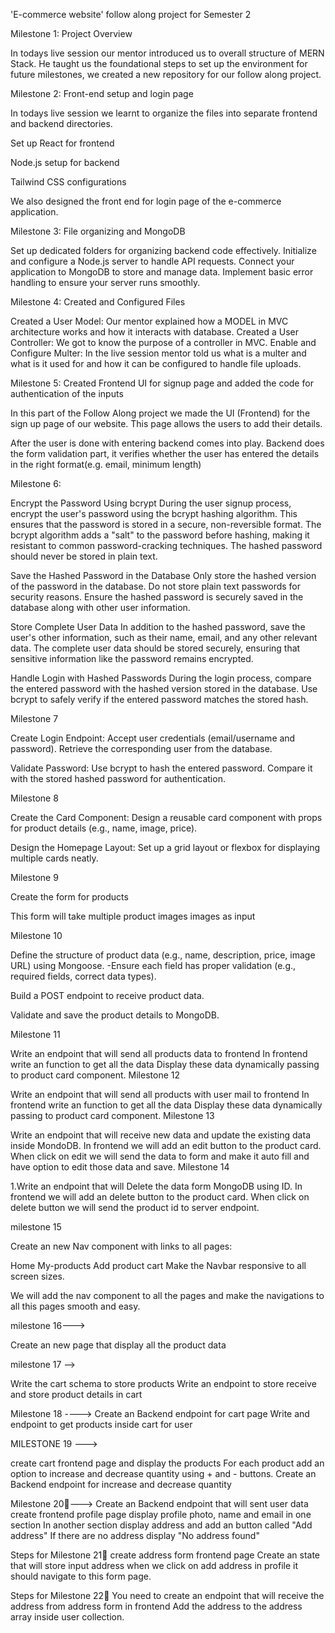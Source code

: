 'E-commerce website' follow along project for Semester 2

Milestone 1: Project Overview

In todays live session our mentor introduced us to overall structure of MERN Stack. He taught us the foundational steps to set up the environment for future milestones, we created a new repository for our follow along project.

Milestone 2: Front-end setup and login page

In todays live session we learnt to organize the files into separate frontend and backend directories.

Set up React for frontend

Node.js setup for backend

Tailwind CSS configurations

We also designed the front end for login page of the e-commerce application.

Milestone 3: File organizing and MongoDB

Set up dedicated folders for organizing backend code effectively. Initialize and configure a Node.js server to handle API requests. Connect your application to MongoDB to store and manage data. Implement basic error handling to ensure your server runs smoothly.

Milestone 4: Created and Configured Files

Created a User Model: Our mentor explained how a MODEL in MVC architecture works and how it interacts with database. Created a User Controller: We got to know the purpose of a controller in MVC. Enable and Configure Multer: In the live session mentor told us what is a multer and what is it used for and how it can be configured to handle file uploads.

Milestone 5: Created Frontend UI for signup page and added the code for authentication of the inputs

In this part of the Follow Along project we made the UI (Frontend) for the sign up page of our website. This page allows the users to add their details.

After the user is done with entering backend comes into play. Backend does the form validation part, it verifies whether the user has entered the details in the right format(e.g. email, minimum length)

Milestone 6:

Encrypt the Password Using bcrypt
During the user signup process, encrypt the user's password using the bcrypt hashing algorithm. This ensures that the password is stored in a secure, non-reversible format. The bcrypt algorithm adds a "salt" to the password before hashing, making it resistant to common password-cracking techniques. The hashed password should never be stored in plain text.

Save the Hashed Password in the Database
Only store the hashed version of the password in the database. Do not store plain text passwords for security reasons. Ensure the hashed password is securely saved in the database along with other user information.

Store Complete User Data
In addition to the hashed password, save the user's other information, such as their name, email, and any other relevant data. The complete user data should be stored securely, ensuring that sensitive information like the password remains encrypted.

Handle Login with Hashed Passwords
During the login process, compare the entered password with the hashed version stored in the database. Use bcrypt to safely verify if the entered password matches the stored hash.

Milestone 7

Create Login Endpoint: Accept user credentials (email/username and password). Retrieve the corresponding user from the database.

Validate Password: Use bcrypt to hash the entered password. Compare it with the stored hashed password for authentication.

Milestone 8

Create the Card Component:
Design a reusable card component with props for product details (e.g., name, image, price).

Design the Homepage Layout:
Set up a grid layout or flexbox for displaying multiple cards neatly.

Milestone 9

Create the form for products

This form will take multiple product images images as input

Milestone 10

Define the structure of product data (e.g., name, description, price, image URL) using Mongoose. -Ensure each field has proper validation (e.g., required fields, correct data types).

Build a POST endpoint to receive product data.

Validate and save the product details to MongoDB.

Milestone 11

Write an endpoint that will send all products data to frontend In frontend write an function to get all the data Display these data dynamically passing to product card component.
Milestone 12

Write an endpoint that will send all products with user mail to frontend In frontend write an function to get all the data Display these data dynamically passing to product card component.
Milestone 13

Write an endpoint that will receive new data and update the existing data inside MondoDB. In frontend we will add an edit button to the product card. When click on edit we will send the data to form and make it auto fill and have option to edit those data and save.
Milestone 14

1.Write an endpoint that will Delete the data form MongoDB using ID. In frontend we will add an delete button to the product card. When click on delete button we will send the product id to server endpoint.

milestone 15  

Create an new Nav component with links to all pages:

Home
My-products
Add product
cart
Make the Navbar responsive to all screen sizes.

We will add the nav component to all the pages and make the navigations to all this pages smooth and easy.


milestone 16--->

Create an new page that display all the product data


milestone 17 -->

Write the cart schema to store products
Write an endpoint to store receive and store product details in cart





 Milestone 18  ---->
Create an Backend endpoint for cart page
Write and endpoint to get products inside cart for user


MILESTONE 19 --->

create cart frontend page and display the products
For each product add an option to increase and decrease quantity using + and - buttons.
Create an Backend endpoint for increase and decrease quantity



 Milestone 20📝--->
Create an Backend endpoint that will sent user data
create frontend profile page
display profile photo, name and email in one section
In another section display address and add an button called "Add address"
If there are no address display "No address found"

Steps for Milestone 21📝
create address form frontend page
Create an state that will store input address
when we click on add address in profile it should navigate to this form page.


Steps for Milestone 22📝
You need to create an endpoint that will receive the address from address form in frontend
Add the address to the address array inside user collection.